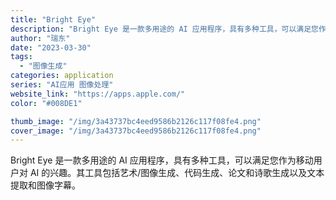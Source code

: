 ```yaml
---
title: "Bright Eye"
description: "Bright Eye 是一款多用途的 AI 应用程序，具有多种工具，可以满足您作为移动用户对 AI 的兴趣。其工具包括艺"
author: "瑞东"
date: "2023-03-30"
tags:
  - "图像生成"
categories: application
series: "AI应用 图像处理"
website_link: "https://apps.apple.com/"
color: "#008DE1"

thumb_image: "/img/3a43737bc4eed9586b2126c117f08fe4.png"
cover_image: "/img/3a43737bc4eed9586b2126c117f08fe4.png"
---
```


Bright Eye 是一款多用途的 AI 应用程序，具有多种工具，可以满足您作为移动用户对 AI 的兴趣。其工具包括艺术/图像生成、代码生成、论文和诗歌生成以及文本提取和图像字幕。